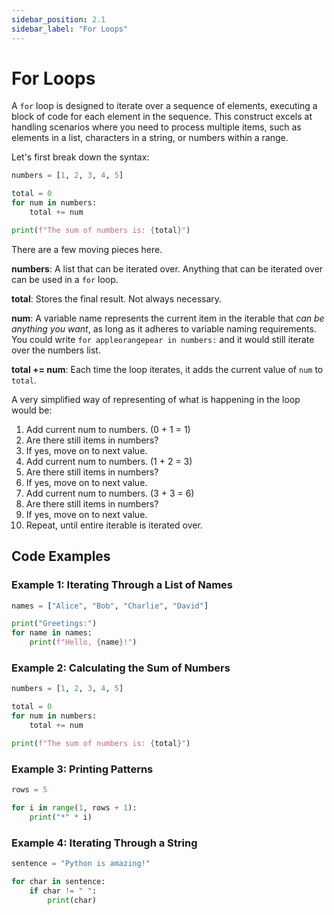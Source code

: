 ```yaml
---
sidebar_position: 2.1
sidebar_label: "For Loops"
---
```


# For Loops

A `for` loop is designed to iterate over a sequence of elements, executing a block of code for each element in the sequence. This construct excels at handling scenarios where you need to process multiple items, such as elements in a list, characters in a string, or numbers within a range.

Let's first break down the syntax:

```python
numbers = [1, 2, 3, 4, 5]

total = 0
for num in numbers:
    total += num

print(f"The sum of numbers is: {total}")
```

There are a few moving pieces here.

**numbers**: A list that can be iterated over. Anything that can be iterated over can be used in a `for` loop.

**total**: Stores the final result. Not always necessary.

**num**: A variable name represents the current item in the iterable that *can be anything you want*, as long as it adheres to variable naming requirements. You could write `for appleorangepear in numbers:` and it would still iterate over the numbers list.

**total += num**: Each time the loop iterates, it adds the current value of `num` to `total`.

A very simplified way of representing of what is happening in the loop would be:

1. Add current num to numbers. (0 + 1 = 1)
2. Are there still items in numbers?
3. If yes, move on to next value.
4. Add current num to numbers. (1 + 2 = 3)
5. Are there still items in numbers?
6. If yes, move on to next value.
7. Add current num to numbers. (3 + 3 = 6)
8. Are there still items in numbers?
9. If yes, move on to next value.
10. Repeat, until entire iterable is iterated over.



## Code Examples

### Example 1: Iterating Through a List of Names

```python
names = ["Alice", "Bob", "Charlie", "David"]

print("Greetings:")
for name in names:
    print(f"Hello, {name}!")
```

### Example 2: Calculating the Sum of Numbers

```python
numbers = [1, 2, 3, 4, 5]

total = 0
for num in numbers:
    total += num

print(f"The sum of numbers is: {total}")
```

### Example 3: Printing Patterns

```python
rows = 5

for i in range(1, rows + 1):
    print("*" * i)
```

### Example 4: Iterating Through a String

```python
sentence = "Python is amazing!"

for char in sentence:
    if char != " ":
        print(char)
```